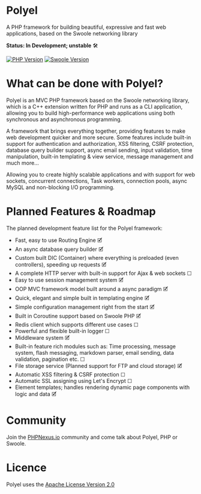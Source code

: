 # Polyel
A PHP framework for building beautiful, expressive and fast web applications, based on the Swoole networking library

**Status: In Development; unstable** 🛠

[![PHP Version](https://img.shields.io/badge/PHP-%3E=7.3-brightgreen.svg?maxAge=2592000)](https://secure.php.net/)
[![Swoole Version](https://img.shields.io/badge/swoole-%3E=4.2.1-brightgreen.svg?maxAge=2592000)](https://github.com/swoole/swoole-src)

# What can be done with Polyel?
Polyel is an MVC PHP framework based on the Swoole networking library, which is a C++ extension written for PHP and runs as a CLI application, allowing you to build high-performance web applications using both synchronous and asynchronous programming.

A framework that brings everything together, providing features to make web development quicker and more secure. Some features include built-in support for authentication and authorization, XSS filtering, CSRF protection, database query builder support, async email sending, input validation, time manipulation, built-in templating & view service, message management and much more...

Allowing you to create highly scalable applications and with support for web sockets, concurrent connections, Task workers, connection pools, async MySQL and non-blocking I/O programming.

# Planned Features & Roadmap
The planned development feature list for the Polyel framework:
- Fast, easy to use Routing Engine 🗹
- An async database query builder 🗹
- Custom built DIC (Container) where everything is preloaded (even controllers), speeding up requests 🗹
- A complete HTTP server with built-in support for Ajax & web sockets ☐
- Easy to use session management system 🗹
- OOP MVC framework model built around a async paradigm 🗹
- Quick, elegant and simple built in templating engine 🗹
- Simple configuration management right from the start 🗹
- Built in Coroutine support based on Swoole PHP 🗹
- Redis client which supports different use cases ☐
- Powerful and flexible built-in logger ☐
- Middleware system 🗹
- Built-in feature rich modules such as: Time processing, message system, flash messaging, markdown parser, email sending, data validation, pagination etc. ☐
- File storage service (Planned support for FTP and cloud storage) 🗹
- Automatic XSS filtering & CSRF protection ☐
- Automatic SSL assigning using Let's Encrypt ☐
- Element templates; handles rendering dynamic page components with logic and data 🗹

# Community

Join the [PHPNexus.io](PHPNexus.io) community and come talk about Polyel, PHP or Swoole.

# Licence

Polyel uses the [Apache License Version 2.0](http://www.apache.org/licenses/LICENSE-2.0.html)
